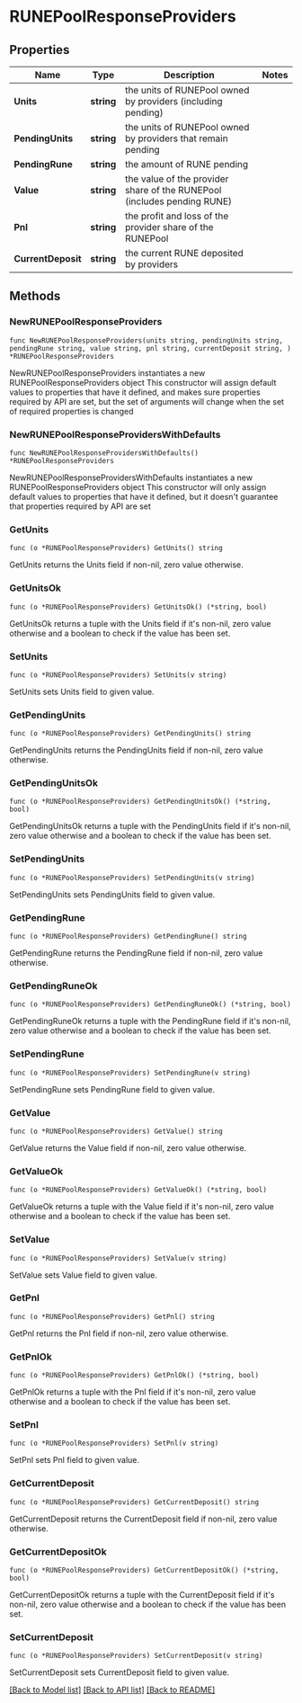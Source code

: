 # RUNEPoolResponseProviders

## Properties

Name | Type | Description | Notes
------------ | ------------- | ------------- | -------------
**Units** | **string** | the units of RUNEPool owned by providers (including pending) | 
**PendingUnits** | **string** | the units of RUNEPool owned by providers that remain pending | 
**PendingRune** | **string** | the amount of RUNE pending | 
**Value** | **string** | the value of the provider share of the RUNEPool (includes pending RUNE) | 
**Pnl** | **string** | the profit and loss of the provider share of the RUNEPool | 
**CurrentDeposit** | **string** | the current RUNE deposited by providers | 

## Methods

### NewRUNEPoolResponseProviders

`func NewRUNEPoolResponseProviders(units string, pendingUnits string, pendingRune string, value string, pnl string, currentDeposit string, ) *RUNEPoolResponseProviders`

NewRUNEPoolResponseProviders instantiates a new RUNEPoolResponseProviders object
This constructor will assign default values to properties that have it defined,
and makes sure properties required by API are set, but the set of arguments
will change when the set of required properties is changed

### NewRUNEPoolResponseProvidersWithDefaults

`func NewRUNEPoolResponseProvidersWithDefaults() *RUNEPoolResponseProviders`

NewRUNEPoolResponseProvidersWithDefaults instantiates a new RUNEPoolResponseProviders object
This constructor will only assign default values to properties that have it defined,
but it doesn't guarantee that properties required by API are set

### GetUnits

`func (o *RUNEPoolResponseProviders) GetUnits() string`

GetUnits returns the Units field if non-nil, zero value otherwise.

### GetUnitsOk

`func (o *RUNEPoolResponseProviders) GetUnitsOk() (*string, bool)`

GetUnitsOk returns a tuple with the Units field if it's non-nil, zero value otherwise
and a boolean to check if the value has been set.

### SetUnits

`func (o *RUNEPoolResponseProviders) SetUnits(v string)`

SetUnits sets Units field to given value.


### GetPendingUnits

`func (o *RUNEPoolResponseProviders) GetPendingUnits() string`

GetPendingUnits returns the PendingUnits field if non-nil, zero value otherwise.

### GetPendingUnitsOk

`func (o *RUNEPoolResponseProviders) GetPendingUnitsOk() (*string, bool)`

GetPendingUnitsOk returns a tuple with the PendingUnits field if it's non-nil, zero value otherwise
and a boolean to check if the value has been set.

### SetPendingUnits

`func (o *RUNEPoolResponseProviders) SetPendingUnits(v string)`

SetPendingUnits sets PendingUnits field to given value.


### GetPendingRune

`func (o *RUNEPoolResponseProviders) GetPendingRune() string`

GetPendingRune returns the PendingRune field if non-nil, zero value otherwise.

### GetPendingRuneOk

`func (o *RUNEPoolResponseProviders) GetPendingRuneOk() (*string, bool)`

GetPendingRuneOk returns a tuple with the PendingRune field if it's non-nil, zero value otherwise
and a boolean to check if the value has been set.

### SetPendingRune

`func (o *RUNEPoolResponseProviders) SetPendingRune(v string)`

SetPendingRune sets PendingRune field to given value.


### GetValue

`func (o *RUNEPoolResponseProviders) GetValue() string`

GetValue returns the Value field if non-nil, zero value otherwise.

### GetValueOk

`func (o *RUNEPoolResponseProviders) GetValueOk() (*string, bool)`

GetValueOk returns a tuple with the Value field if it's non-nil, zero value otherwise
and a boolean to check if the value has been set.

### SetValue

`func (o *RUNEPoolResponseProviders) SetValue(v string)`

SetValue sets Value field to given value.


### GetPnl

`func (o *RUNEPoolResponseProviders) GetPnl() string`

GetPnl returns the Pnl field if non-nil, zero value otherwise.

### GetPnlOk

`func (o *RUNEPoolResponseProviders) GetPnlOk() (*string, bool)`

GetPnlOk returns a tuple with the Pnl field if it's non-nil, zero value otherwise
and a boolean to check if the value has been set.

### SetPnl

`func (o *RUNEPoolResponseProviders) SetPnl(v string)`

SetPnl sets Pnl field to given value.


### GetCurrentDeposit

`func (o *RUNEPoolResponseProviders) GetCurrentDeposit() string`

GetCurrentDeposit returns the CurrentDeposit field if non-nil, zero value otherwise.

### GetCurrentDepositOk

`func (o *RUNEPoolResponseProviders) GetCurrentDepositOk() (*string, bool)`

GetCurrentDepositOk returns a tuple with the CurrentDeposit field if it's non-nil, zero value otherwise
and a boolean to check if the value has been set.

### SetCurrentDeposit

`func (o *RUNEPoolResponseProviders) SetCurrentDeposit(v string)`

SetCurrentDeposit sets CurrentDeposit field to given value.



[[Back to Model list]](../README.md#documentation-for-models) [[Back to API list]](../README.md#documentation-for-api-endpoints) [[Back to README]](../README.md)



